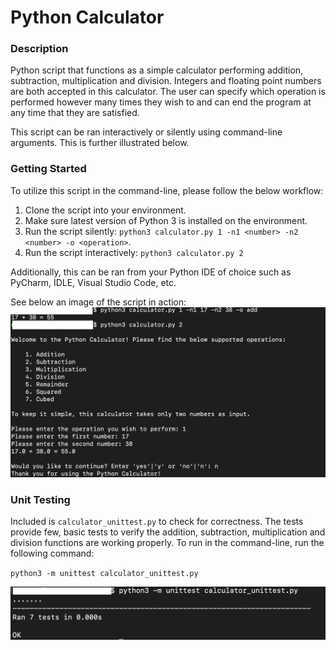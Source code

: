 # Python Calculator

### Description
Python script that functions as a simple calculator performing addition, subtraction, multiplication and division. Integers and floating point numbers are both accepted in this calculator. The user can specify which operation is performed however many times they wish to and can end the program at any time that they are satisfied.

This script can be ran interactively or silently using command-line arguments. This is further illustrated below.

### Getting Started
To utilize this script in the command-line, please follow the below workflow:

1. Clone the script into your environment.
2. Make sure latest version of Python 3 is installed on the environment.
3. Run the script silently: `python3 calculator.py 1 -n1 <number> -n2 <number> -o <operation>`.
4. Run the script interactively: `python3 calculator.py 2`

Additionally, this can be ran from your Python IDE of choice such as PyCharm, IDLE, Visual Studio Code, etc.

See below an image of the script in action:
![Image of Calculator](https://github.com/markusewalker/Misc-Python-Scripts/blob/main/python-calculator/example.jpg)

### Unit Testing
Included is `calculator_unittest.py` to check for correctness. The tests provide few, basic tests to verify the addition, subtraction, multiplication and division functions are working properly. To run in the command-line, run the following command:

`python3 -m unittest calculator_unittest.py`

![Unit-test](https://github.com/markusewalker/Misc-Python-Scripts/blob/main/python-calculator/test.jpg)
